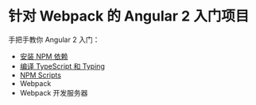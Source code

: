 # 针对 Webpack 的 Angular 2 入门项目

手把手教你 Angular 2 入门：

* [安装 NPM 依赖](part1/README.md)
* [编译 TypeScript 和 Typing](part2/README.md)
* [NPM Scripts](part3/README.md)
* Webpack
* Webpack 开发服务器

